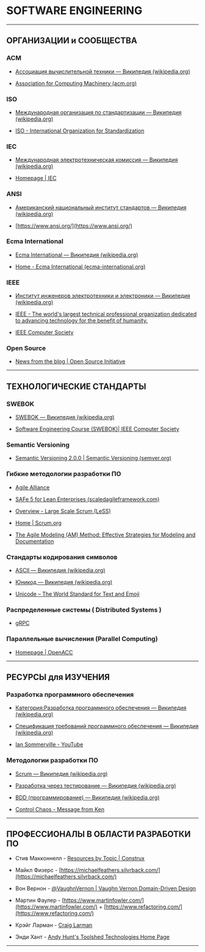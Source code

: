# SOFTWARE ENGINEERING

---

## ОРГАНИЗАЦИИ и СООБЩЕСТВА

### ACM

* [Ассоциация вычислительной техники — Википедия (wikipedia.org)](https://ru.wikipedia.org/wiki/%D0%90%D1%81%D1%81%D0%BE%D1%86%D0%B8%D0%B0%D1%86%D0%B8%D1%8F_%D0%B2%D1%8B%D1%87%D0%B8%D1%81%D0%BB%D0%B8%D1%82%D0%B5%D0%BB%D1%8C%D0%BD%D0%BE%D0%B9_%D1%82%D0%B5%D1%85%D0%BD%D0%B8%D0%BA%D0%B8)

* [Association for Computing Machinery (acm.org)](https://www.acm.org/)

### ISO

* [Международная организация по стандартизации — Википедия (wikipedia.org)](https://ru.wikipedia.org/wiki/%D0%9C%D0%B5%D0%B6%D0%B4%D1%83%D0%BD%D0%B0%D1%80%D0%BE%D0%B4%D0%BD%D0%B0%D1%8F_%D0%BE%D1%80%D0%B3%D0%B0%D0%BD%D0%B8%D0%B7%D0%B0%D1%86%D0%B8%D1%8F_%D0%BF%D0%BE_%D1%81%D1%82%D0%B0%D0%BD%D0%B4%D0%B0%D1%80%D1%82%D0%B8%D0%B7%D0%B0%D1%86%D0%B8%D0%B8)

* [ISO - International Organization for Standardization](https://www.iso.org/home.html)

### IEC

* [Международная электротехническая комиссия — Википедия (wikipedia.org)](https://ru.wikipedia.org/wiki/%D0%9C%D0%B5%D0%B6%D0%B4%D1%83%D0%BD%D0%B0%D1%80%D0%BE%D0%B4%D0%BD%D0%B0%D1%8F_%D1%8D%D0%BB%D0%B5%D0%BA%D1%82%D1%80%D0%BE%D1%82%D0%B5%D1%85%D0%BD%D0%B8%D1%87%D0%B5%D1%81%D0%BA%D0%B0%D1%8F_%D0%BA%D0%BE%D0%BC%D0%B8%D1%81%D1%81%D0%B8%D1%8F)

* [Homepage | IEC](https://www.iec.ch/homepage)

### ANSI

* [Американский национальный институт стандартов — Википедия (wikipedia.org)](https://ru.wikipedia.org/wiki/%D0%90%D0%BC%D0%B5%D1%80%D0%B8%D0%BA%D0%B0%D0%BD%D1%81%D0%BA%D0%B8%D0%B9_%D0%BD%D0%B0%D1%86%D0%B8%D0%BE%D0%BD%D0%B0%D0%BB%D1%8C%D0%BD%D1%8B%D0%B9_%D0%B8%D0%BD%D1%81%D1%82%D0%B8%D1%82%D1%83%D1%82_%D1%81%D1%82%D0%B0%D0%BD%D0%B4%D0%B0%D1%80%D1%82%D0%BE%D0%B2)

* [https://www.ansi.org/](https://www.ansi.org/)

### Ecma International

* [Ecma International — Википедия (wikipedia.org)](https://ru.wikipedia.org/wiki/Ecma_International)

* [Home - Ecma International (ecma-international.org)](https://www.ecma-international.org/)

### IEEE

* [Институт инженеров электротехники и электроники — Википедия (wikipedia.org)](https://ru.wikipedia.org/wiki/%D0%98%D0%BD%D1%81%D1%82%D0%B8%D1%82%D1%83%D1%82_%D0%B8%D0%BD%D0%B6%D0%B5%D0%BD%D0%B5%D1%80%D0%BE%D0%B2_%D1%8D%D0%BB%D0%B5%D0%BA%D1%82%D1%80%D0%BE%D1%82%D0%B5%D1%85%D0%BD%D0%B8%D0%BA%D0%B8_%D0%B8_%D1%8D%D0%BB%D0%B5%D0%BA%D1%82%D1%80%D0%BE%D0%BD%D0%B8%D0%BA%D0%B8)

* [IEEE - The world's largest technical professional organization dedicated to advancing technology for the benefit of humanity.](https://www.ieee.org/)

* [IEEE Computer Society](https://www.computer.org/)

### Open Source

* [News from the blog | Open Source Initiative](https://opensource.org/)

---

## ТЕХНОЛОГИЧЕСКИЕ СТАНДАРТЫ

### SWEBOK

* [SWEBOK — Википедия (wikipedia.org)](https://ru.wikipedia.org/wiki/SWEBOK)

* [Software Engineering Course (SWEBOK)| IEEE Computer Society](https://www.computer.org/education/bodies-of-knowledge/software-engineering)

### Semantic Versioning

* [Semantic Versioning 2.0.0 | Semantic Versioning (semver.org)](https://semver.org/)

### Гибкие методологии разработки ПО

* [Agile Alliance](https://www.agilealliance.org/)

* [SAFe 5 for Lean Enterprises (scaledagileframework.com)](https://www.scaledagileframework.com/)

* [Overview - Large Scale Scrum (LeSS)](https://less.works/ru/less/homepage)

* [Home | Scrum.org](https://www.scrum.org/)

* [The Agile Modeling (AM) Method: Effective Strategies for Modeling and Documentation](https://agilemodeling.com/)

### Стандарты кодирования символов

* [ASCII — Википедия (wikipedia.org)](https://ru.wikipedia.org/wiki/ASCII)

* [Юникод — Википедия (wikipedia.org)](https://ru.wikipedia.org/wiki/%D0%AE%D0%BD%D0%B8%D0%BA%D0%BE%D0%B4)

* [Unicode – The World Standard for Text and Emoji](https://home.unicode.org/)

### Распределенные системы ( Distributed Systems )

* [gRPC](https://grpc.io/)

### Параллельные вычисления (Parallel Computing)

* [Homepage | OpenACC](https://www.openacc.org/)

---

## РЕСУРСЫ для ИЗУЧЕНИЯ

### Разработка программного обеспечения

* [Категория:Разработка программного обеспечения — Википедия (wikipedia.org)](https://ru.wikipedia.org/wiki/%D0%9A%D0%B0%D1%82%D0%B5%D0%B3%D0%BE%D1%80%D0%B8%D1%8F:%D0%A0%D0%B0%D0%B7%D1%80%D0%B0%D0%B1%D0%BE%D1%82%D0%BA%D0%B0_%D0%BF%D1%80%D0%BE%D0%B3%D1%80%D0%B0%D0%BC%D0%BC%D0%BD%D0%BE%D0%B3%D0%BE_%D0%BE%D0%B1%D0%B5%D1%81%D0%BF%D0%B5%D1%87%D0%B5%D0%BD%D0%B8%D1%8F)

* [Спецификация требований программного обеспечения — Википедия (wikipedia.org)](https://ru.wikipedia.org/wiki/%D0%A1%D0%BF%D0%B5%D1%86%D0%B8%D1%84%D0%B8%D0%BA%D0%B0%D1%86%D0%B8%D1%8F_%D1%82%D1%80%D0%B5%D0%B1%D0%BE%D0%B2%D0%B0%D0%BD%D0%B8%D0%B9_%D0%BF%D1%80%D0%BE%D0%B3%D1%80%D0%B0%D0%BC%D0%BC%D0%BD%D0%BE%D0%B3%D0%BE_%D0%BE%D0%B1%D0%B5%D1%81%D0%BF%D0%B5%D1%87%D0%B5%D0%BD%D0%B8%D1%8F)

* [Ian Sommerville - YouTube](https://www.youtube.com/@IanSommerville/videos)

### Методологии разработки ПО

* [Scrum — Википедия (wikipedia.org)](https://ru.wikipedia.org/wiki/Scrum)

* [Разработка через тестирование — Википедия (wikipedia.org)](https://ru.wikipedia.org/wiki/%D0%A0%D0%B0%D0%B7%D1%80%D0%B0%D0%B1%D0%BE%D1%82%D0%BA%D0%B0_%D1%87%D0%B5%D1%80%D0%B5%D0%B7_%D1%82%D0%B5%D1%81%D1%82%D0%B8%D1%80%D0%BE%D0%B2%D0%B0%D0%BD%D0%B8%D0%B5)

* [BDD (программирование) — Википедия (wikipedia.org)](https://ru.wikipedia.org/wiki/BDD_(%D0%BF%D1%80%D0%BE%D0%B3%D1%80%D0%B0%D0%BC%D0%BC%D0%B8%D1%80%D0%BE%D0%B2%D0%B0%D0%BD%D0%B8%D0%B5))

* [Control Chaos - Message from Ken](http://www.controlchaos.com/)

---

## ПРОФЕССИОНАЛЫ В ОБЛАСТИ РАЗРАБОТКИ ПО

* Стив Макконнелл - [Resources by Topic | Construx](https://www.construx.com/resources/topics/)

* Майкл Физерс - [https://michaelfeathers.silvrback.com/](https://michaelfeathers.silvrback.com/)

* Вон Вернон - [@VaughnVernon | Vaughn Vernon Domain-Driven Design](https://vaughnvernon.com/)

* Мартин Фаулер - [https://www.martinfowler.com/](https://www.martinfowler.com/) + [https://www.refactoring.com/](https://www.refactoring.com/)

* Крэйг Ларман - [Craig Larman](https://www.craiglarman.com/wiki/index.php?title=Main_Page)

* Энди Хант - [Andy Hunt's Toolshed Technologies Home Page](https://toolshed.com/)

---
